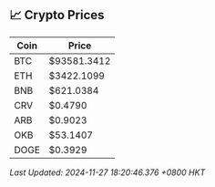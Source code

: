 ## 📈 Crypto Prices

| Coin | Price |
| ---- | ----- |
| BTC | $93581.3412 |
| ETH | $3422.1099 |
| BNB | $621.0384 |
| CRV | $0.4790 |
| ARB | $0.9023 |
| OKB | $53.1407 |
| DOGE | $0.3929 |

_Last Updated: 2024-11-27 18:20:46.376 +0800 HKT_